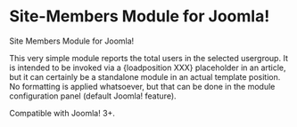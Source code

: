 # Site-Members Module for Joomla!
Site Members Module for Joomla!

This very simple module reports the total users in the selected usergroup. It is intended to be invoked via a {loadposition XXX} placeholder in an article, but it can certainly be a standalone module in an actual template position. No formatting is applied whatsoever, but that can be done in the module configuration panel (default Joomla! feature).

Compatible with Joomla! 3+.
